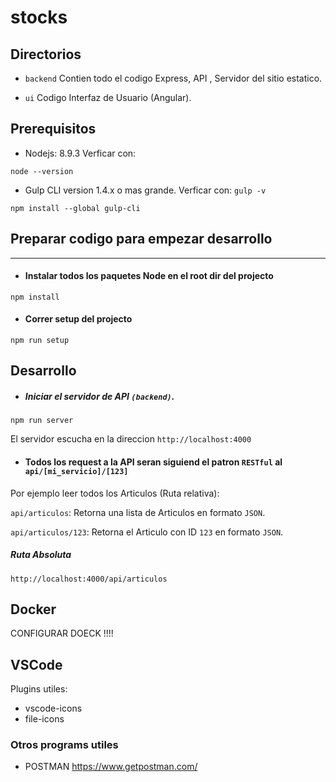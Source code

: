# stocks

## Directorios

- `backend` Contien todo el codigo Express, API , Servidor del sitio estatico.

- `ui` Codigo Interfaz de Usuario (Angular).


## Prerequisitos
- Nodejs: 8.9.3 Verficar con:

`node --version`

- Gulp CLI version 1.4.x o mas grande. Verficar con: `gulp -v`


`npm install --global gulp-cli`


## Preparar codigo para empezar desarrollo
----

* #### Instalar todos los paquetes Node en el root dir del projecto

`npm install`

* #### Correr setup del projecto

`npm run setup`


## Desarrollo

* ##### Iniciar el servidor de API `(backend)`. 

`npm run server`

El servidor escucha en la direccion `http://localhost:4000`

* #### Todos los request a la API seran siguiend el patron `RESTful` al `api/[mi_servicio]/[123]`

Por ejemplo leer todos los Articulos (Ruta relativa):

`api/articulos`: Retorna una lista de Articulos en formato `JSON`.

`api/articulos/123`: Retorna el Articulo con ID `123` en formato `JSON`.

##### Ruta Absoluta

`http://localhost:4000/api/articulos`


## Docker

CONFIGURAR DOECK !!!!

## VSCode 
Plugins utiles:
* vscode-icons
* file-icons

### Otros programs utiles
*  POSTMAN https://www.getpostman.com/
